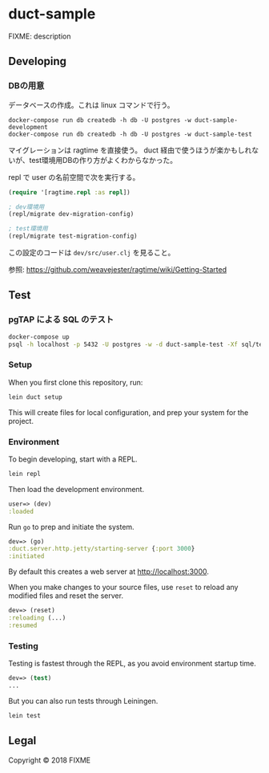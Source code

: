 # duct-sample

FIXME: description

## Developing

### DBの用意

データベースの作成。これは linux コマンドで行う。

```
docker-compose run db createdb -h db -U postgres -w duct-sample-development
docker-compose run db createdb -h db -U postgres -w duct-sample-test
```

マイグレーションは ragtime を直接使う。
duct 経由で使うほうが楽かもしれないが、test環境用DBの作り方がよくわからなかった。

repl で user の名前空間で次を実行する。

```clojure
(require '[ragtime.repl :as repl])

; dev環境用
(repl/migrate dev-migration-config)

; test環境用
(repl/migrate test-migration-config)
```

この設定のコードは `dev/src/user.clj` を見ること。

参照: https://github.com/weavejester/ragtime/wiki/Getting-Started

## Test

### pgTAP による SQL のテスト

```bash
docker-compose up
psql -h localhost -p 5432 -U postgres -w -d duct-sample-test -Xf sql/test.sql
```

### Setup

When you first clone this repository, run:

```sh
lein duct setup
```

This will create files for local configuration, and prep your system
for the project.

### Environment

To begin developing, start with a REPL.

```sh
lein repl
```

Then load the development environment.

```clojure
user=> (dev)
:loaded
```

Run `go` to prep and initiate the system.

```clojure
dev=> (go)
:duct.server.http.jetty/starting-server {:port 3000}
:initiated
```

By default this creates a web server at <http://localhost:3000>.

When you make changes to your source files, use `reset` to reload any
modified files and reset the server.

```clojure
dev=> (reset)
:reloading (...)
:resumed
```

### Testing

Testing is fastest through the REPL, as you avoid environment startup
time.

```clojure
dev=> (test)
...
```

But you can also run tests through Leiningen.

```sh
lein test
```

## Legal

Copyright © 2018 FIXME
